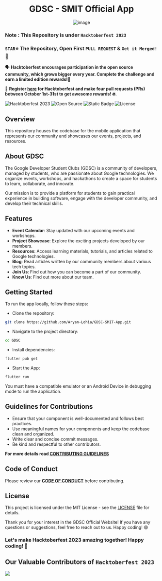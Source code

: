 <div align=center>
<h1>GDSC - SMIT Official App</h1>
  
![image](https://github.com/gdscsmit/gdscsmit.github.io/assets/109246240/fe48bc16-3ae6-4f6b-9fac-a0b8fc13acee)
</div>

### Note : This Repository is under `Hacktoberfest 2023`
### `STAR`⭐ The Repository, Open First `PULL REQUEST` & `Get it Merged!` 🎉
🗣 **Hacktoberfest encourages participation in the open source community, which grows bigger every year. Complete the challenge and earn a limited edition rewards!🚀**

📢 **Register [here](https://hacktoberfest.com) for Hacktoberfest and make four pull requests (PRs) between October 1st-31st to get awesome rewards! 🔥.**

![Hacktoberfest 2023](https://img.shields.io/badge/Hacktoberfest-2023-blueviolet.svg)
![Open Source](https://img.shields.io/badge/Open%20Source-Yes-brightgreen.svg)
![Static Badge](https://img.shields.io/badge/Flutter-App-blue)
![License](https://img.shields.io/badge/License-MIT-brightgreen.svg)


## Overview
This repository houses the codebase for the mobile application that represents our community and showcases our events, projects, and resources.

## About GDSC
The Google Developer Student Clubs (GDSC) is a community of developers, managed by students, who are passionate about Google technologies. We organize events, workshops, and hackathons to create a space for students to learn, collaborate, and innovate.

Our mission is to provide a platform for students to gain practical experience in building software, engage with the developer community, and develop their technical skills.

## Features
- **Event Calendar**: Stay updated with our upcoming events and workshops.
- **Project Showcase**: Explore the exciting projects developed by our members.
- **Resources**: Access learning materials, tutorials, and articles related to Google technologies.
- **Blog**: Read articles written by our community members about various tech topics.
- **Join Us**: Find out how you can become a part of our community.
- **Know Us**: Find out more about our team.

## Getting Started
To run the app locally, follow these steps:

- Clone the repository:
```bash
git clone https://github.com/Aryan-Lohia/GDSC-SMIT-App.git
```
- Navigate to the project directory:
```bash
cd GDSC
```
- Install dependencies:
```bash
flutter pub get
```
- Start the App:
```sql
flutter run
```
You must have a compatible emulator or an Android Device in debugging mode to run the application.

## Guidelines for Contributions

- Ensure that your component is well-documented and follows best practices.
- Use meaningful names for your components and keep the codebase clean and organized.
- Write clear and concise commit messages.
- Be kind and respectful to other contributors.

**For more details read [CONTRIBUTING GUIDELINES](CONTRIBUTING.md)**

## Code of Conduct
Please review our **[CODE OF CONDUCT](CODE_OF_CONDUCT.md)** before contributing.

## License
This project is licensed under the MIT License - see the [LICENSE](./LICENSE) file for details.

Thank you for your interest in the GDSC Official Website! If you have any questions or suggestions, feel free to reach out to us. Happy coding! 😄

### Let's make Hacktoberfest 2023 amazing together! Happy coding! 🎉

## Our Valuable Contributors of `Hacktoberfest 2023`

<a href="https://github.com/Aryan-Lohia/GDSC-SMIT-App.git/graphs/contributors">
  <img src="https://contrib.rocks/image?repo=Aryan-Lohia/GDSC-SMIT-App" />
</a>
